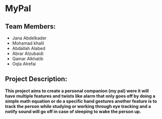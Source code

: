 # MyPal
## Team Members:
- Jana Abdelkader
- Mohamad khalil
- Abdallah Alabed
- Abrar Alzubaidi
- Qamar Alkhatib
- Oqla Alrefai

## Project Description:

**This project aims to create a personal companion (my pal) were it will have multiple features and twists 
like alarm that only goes off by doing a simple math equation or do a specific hand gestures
another feature is to track the person while studying or working through eye tracking and a notify sound
will go off in case of sleeping to wake the person up.**
